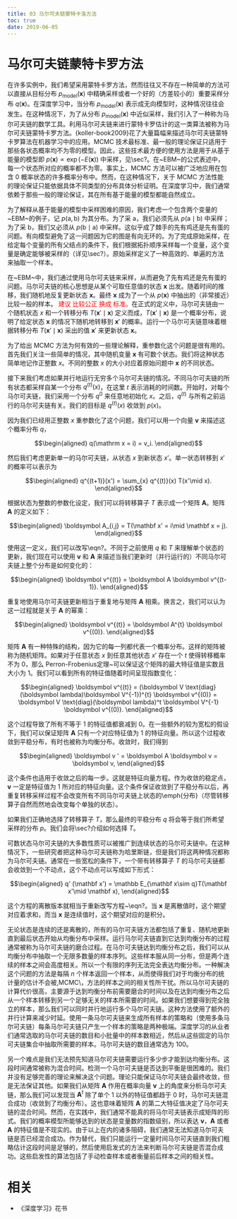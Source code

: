```yaml
---
title: 03 马尔可夫链蒙特卡洛方法
toc: true
date: 2019-06-05
---
```


# 马尔可夫链蒙特卡罗方法


在许多实例中，我们希望采用蒙特卡罗方法，然而往往又不存在一种简单的方法可以直接从目标分布 $p_{\text{model}}(\mathbf x)$ 中精确采样或者一个好的（方差较小的）重要采样分布 $q(\boldsymbol x)$。在深度学习中，当分布 $p_{\text{model}}(\mathbf x)$ 表示成无向模型时，这种情况往往会发生。在这种情况下，为了从分布 $p_{\text{model}}(\mathbf x)$ 中近似采样，我们引入了一种称为马尔可夫链的数学工具。利用马尔可夫链来进行蒙特卡罗估计的这一类算法被称为马尔可夫链蒙特卡罗方法。{koller-book2009}花了大量篇幅来描述马尔可夫链蒙特卡罗算法在机器学习中的应用。MCMC 技术最标准、最一般的理论保证只适用于那些各状态概率均不为零的模型。因此，这些技术最方便的使用方法是用于从基于能量的模型即 $p(\boldsymbol x)\propto \exp(-E(\boldsymbol x))$ 中采样，见\sec?。在~EBM~的公式表述中，每一个状态所对应的概率都不为零。事实上，MCMC 方法可以被广泛地应用在包含 $0$ 概率状态的许多概率分布中。然而，在这种情况下，关于 MCMC 方法性能的理论保证只能依据具体不同类型的分布具体分析证明。在深度学习中，我们通常依赖于那些一般的理论保证，其在所有基于能量的模型都能自然成立。




为了解释从基于能量的模型中采样困难的原因，我们考虑一个包含两个变量的~EBM~的例子，记 $p(\mathrm a,\mathrm b)$ 为其分布。为了采 $\mathrm a$，我们必须先从 $p(\mathrm a\mid \mathrm b)$ 中采样；为了采 $\mathrm b$，我们又必须从 $p(\mathrm b\mid \mathrm a)$ 中采样。这似乎成了棘手的先有鸡还是先有蛋的问题。有向模型避免了这一问题因为它的图是有向无环的。为了完成原始采样，在给定每个变量的所有父结点的条件下，我们根据拓扑顺序采样每一个变量，这个变量是确定能够被采样的（详见\sec?）。原始采样定义了一种高效的、单遍的方法来抽取一个样本。


在~EBM~中，我们通过使用马尔可夫链来采样，从而避免了先有鸡还是先有蛋的问题。马尔可夫链的核心思想是从某个可取任意值的状态 $\boldsymbol x$ 出发。随着时间的推移，我们随机地反复更新状态 $\boldsymbol x$。最终 $\boldsymbol x$ 成为了一个从 $p(\boldsymbol x)$ 中抽出的（非常接近）比较一般的样本。<span style="color:red;"> 建议 比较公正 换成 标准。</span>在正式的定义中，马尔可夫链由一个随机状态 $x$ 和一个转移分布 $T(\boldsymbol x'\mid \boldsymbol x)$ 定义而成，$T(\boldsymbol x'\mid \boldsymbol x)$ 是一个概率分布，说明了给定状态 $\boldsymbol x$ 的情况下随机地转移到 $\boldsymbol x'$ 的概率。运行一个马尔可夫链意味着根据转移分布 $T(\mathbf x' \mid \boldsymbol x)$ 采出的值 $\boldsymbol x'$ 来更新状态 $\boldsymbol x$。



为了给出 MCMC 方法为何有效的一些理论解释，重参数化这个问题是很有用的。首先我们关注一些简单的情况，其中随机变量 $\mathbf x$ 有可数个状态。我们将这种状态简单地记作正整数 $x$。不同的整数 $x$ 的大小对应着原始问题中 $\boldsymbol x$ 的不同状态。



接下来我们考虑如果并行地运行无穷多个马尔可夫链的情况。不同马尔可夫链的所有状态都采样自某一个分布 $q^{(t)}(x)$，在这里 $t$ 表示消耗的时间数。开始时，对每个马尔可夫链，我们采用一个分布 $q^{{0}}$ 来任意地初始化 $x$。之后，$q^{(t)}$ 与所有之前运行的马尔可夫链有关。我们的目标是 $q^{(t)}(x)$ 收敛到 $p(x)$。



因为我们已经用正整数 $x$ 重参数化了这个问题，我们可以用一个向量 $\boldsymbol v$ 来描述这个概率分布 $q$，


$$\begin{aligned}
q(\mathrm x = i) = v_i.
\end{aligned}$$



然后我们考虑更新单一的马尔可夫链，从状态 $x$ 到新状态 $x'$。单一状态转移到 $x'$ 的概率可以表示为


$$\begin{aligned}
q^{(t+1)}(x') = \sum_{x} q^{(t)}(x) T(x'\mid x).
\end{aligned}$$



根据状态为整数的参数化设定，我们可以将转移算子 $T$ 表示成一个矩阵 $\boldsymbol A$。矩阵 $\boldsymbol A$ 的定义如下：


$$\begin{aligned}
\boldsymbol A_{i,j} = T(\mathbf x' = i\mid \mathbf x = j).
\end{aligned}$$


使用这一定义，我们可以改写\eqn?。不同于之前使用 $q$ 和 $T$ 来理解单个状态的更新，我们现在可以使用 $\boldsymbol v$ 和 $\boldsymbol A$ 来描述当我们更新时（并行运行的）不同马尔可夫链上整个分布是如何变化的：


$$\begin{aligned}
\boldsymbol v^{(t)} = \boldsymbol A \boldsymbol v^{(t-1)}.
\end{aligned}$$



重复地使用马尔可夫链更新相当于重复地与矩阵 $\boldsymbol A$ 相乘。换言之，我们可以认为这一过程就是关于 $\boldsymbol A$ 的幂乘：


$$\begin{aligned}
\boldsymbol v^{(t)} = \boldsymbol A^{t} \boldsymbol v^{(0)}.
\end{aligned}$$



矩阵 $\boldsymbol A$ 有一种特殊的结构，因为它的每一列都代表一个概率分布。这样的矩阵被称为随机矩阵。如果对于任意状态 $x$ 到任意其他状态 $x'$ 存在一个 $t$ 使得转移概率不为 $0$，那么 Perron-Frobenius定理~可以保证这个矩阵的最大特征值是实数且大小为 $1$。我们可以看到所有的特征值随着时间呈现指数变化：


$$\begin{aligned}
\boldsymbol v^{(t)} = (\boldsymbol V \text{diag}(\boldsymbol lambda)\boldsymbol V^{-1})^{t} \boldsymbol v^{(0)} = \boldsymbol V \text{diag}(\boldsymbol lambda)^t \boldsymbol V^{-1} \boldsymbol v^{(0)}.
\end{aligned}$$


这个过程导致了所有不等于 $1$ 的特征值都衰减到 $0$。在一些额外的较为宽松的假设下，我们可以保证矩阵 $\boldsymbol A$ 只有一个对应特征值为 $1$ 的特征向量。所以这个过程收敛到平稳分布，有时也被称为均衡分布。收敛时，我们得到


$$\begin{aligned}
\boldsymbol v ' = \boldsymbol A \boldsymbol v = \boldsymbol v,
\end{aligned}$$


这个条件也适用于收敛之后的每一步。这就是特征向量方程。作为收敛的稳定点，$\boldsymbol v$ 一定是特征值为 $1$ 所对应的特征向量。这个条件保证收敛到了平稳分布以后，再重复转移采样过程不会改变所有不同马尔可夫链上状态的\emph{分布}（尽管转移算子自然而然地会改变每个单独的状态）。



如果我们正确地选择了转移算子 $T$，那么最终的平稳分布 $q$ 将会等于我们所希望采样的分布 $p$。我们会将\sec?介绍如何选择 $T$。



可数状态马尔可夫链的大多数性质可以被推广到连续状态的马尔可夫链中。在这种情况下，一些研究者把这种马尔可夫链称为哈里斯链，但是我们将这两种情况都称为马尔可夫链。通常在一些宽松的条件下，一个带有转移算子 $T$ 的马尔可夫链都会收敛到一个不动点，这个不动点可以写成如下形式：


$$\begin{aligned}
q' (\mathbf x') = \mathbb E_{\mathbf x\sim q}T(\mathbf x'\mid \mathbf x),
\end{aligned}$$


这个方程的离散版本就相当于重新改写方程~\eqn?。当 $\mathbf x$ 是离散值时，这个期望对应着求和，而当 $\mathbf x$ 是连续值时，这个期望对应的是积分。



无论状态是连续的还是离散的，所有的马尔可夫链方法都包括了重复、随机地更新直到最后状态开始从均衡分布中采样。运行马尔可夫链直到它达到均衡分布的过程通常被称为马尔可夫链的磨合过程。在马尔可夫链达到均衡分布之后，我们可以从均衡分布中抽取一个无限多数量的样本序列。这些样本服从同一分布，但是两个连续的样本之间会高度相关。所以一个有限的序列无法完全表达均衡分布。一种解决这个问题的方法是每隔 $n$ 个样本返回一个样本，从而使得我们对于均衡分布的统计量的估计不会被\,MCMC\，方法的样本之间的相关性所干扰。所以马尔可夫链的计算代价很高，主要源于达到均衡分布前需要磨合的时间以及在达到均衡分布之后从一个样本转移到另一个足够无关的样本所需要的时间。如果我们想要得到完全独立的样本，那么我们可以同时并行地运行多个马尔可夫链。这种方法使用了额外的并行计算来减少时延。使用一条马尔可夫链来生成所有样本的策略和（使用多条马尔可夫链）每条马尔可夫链只产生一个样本的策略是两种极端。深度学习的从业者们通常选取的马尔可夫链的数目和小批量中的样本数相近，然后从这些固定的马尔可夫链集合中抽取所需要的样本。马尔可夫链的数目通常选为 $100$。


另一个难点是我们无法预先知道马尔可夫链需要运行多少步才能到达均衡分布。这段时间通常被称为混合时间。检测一个马尔可夫链是否达到平衡是很困难的。我们并没有足够完善的理论来解决这个问题。理论只能保证马尔可夫链会最终收敛，但是无法保证其他。如果我们从矩阵 $\boldsymbol A$ 作用在概率向量 $\boldsymbol v$ 上的角度来分析马尔可夫链，那么我们可以发现当 $\boldsymbol A^t$ 除了单个 $1$ 以外的特征值都趋于 $0$ 时，马尔可夫链混合成功（收敛到了均衡分布）。这也意味着矩阵 $\boldsymbol A$ 的第二大特征值决定了马尔可夫链的混合时间。然而，在实践中，我们通常不能真的将马尔可夫链表示成矩阵的形式。我们的概率模型所能够达到的状态是变量数的指数级别，所以表达 $\boldsymbol v$，$\boldsymbol A$ 或者 $\boldsymbol A$ 的特征值是不现实的。由于以上在内的诸多阻碍，我们通常无法知道马尔可夫链是否已经混合成功。作为替代，我们只能运行一定量时间马尔可夫链直到我们粗略估计这段时间是足够的，然后使用启发式的方法来判断马尔可夫链是否混合成功。这些启发性的算法包括了手动检查样本或者衡量前后样本之间的相关性。





# 相关

- 《深度学习》花书

